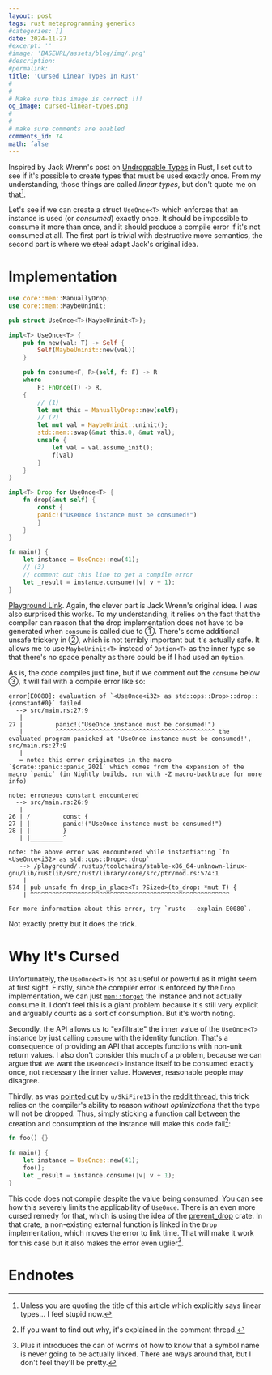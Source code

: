 ```yaml
---
layout: post
tags: rust metaprogramming generics
#categories: []
date: 2024-11-27
#excerpt: ''
#image: 'BASEURL/assets/blog/img/.png'
#description:
#permalink:
title: 'Cursed Linear Types In Rust'
#
#
# Make sure this image is correct !!!
og_image: cursed-linear-types.png
#
#
# make sure comments are enabled
comments_id: 74
math: false
---
```


Inspired by Jack Wrenn's post on [Undroppable Types](https://jack.wrenn.fyi/blog/undroppable/)
in Rust, I set out to see if it's possible to create types that must be used exactly
once. From my understanding, those things are called _linear types_, but
don't quote me on that[^title].

Let's see if we can create a struct `UseOnce<T>` which enforces that an instance
is used (or _consumed_) exactly once. It should be impossible to consume it
more than once, and it should produce a compile error if it's not consumed at all.
The first part is trivial with destructive move semantics, the second
part is where we ~~steal~~ adapt Jack's original idea.

# Implementation

```rust
use core::mem::ManuallyDrop;
use core::mem::MaybeUninit;

pub struct UseOnce<T>(MaybeUninit<T>);

impl<T> UseOnce<T> {
    pub fn new(val: T) -> Self {
        Self(MaybeUninit::new(val))
    }

    pub fn consume<F, R>(self, f: F) -> R
    where
        F: FnOnce(T) -> R,
    {
        // (1)
        let mut this = ManuallyDrop::new(self);
        // (2)
        let mut val = MaybeUninit::uninit();
        std::mem::swap(&mut this.0, &mut val);
        unsafe {
            let val = val.assume_init();
            f(val)
        }
    }
}

impl<T> Drop for UseOnce<T> {
    fn drop(&mut self) {
        const {
        panic!("UseOnce instance must be consumed!")
        }
    }
}

fn main() {
    let instance = UseOnce::new(41);
    // (3)
    // comment out this line to get a compile error
    let _result = instance.consume(|v| v + 1);
}
```


[Playground Link](https://play.rust-lang.org/?version=stable&mode=debug&edition=2021&gist=8bb04cf8311fd98e0506a1b764b72d2b).
Again, the clever part is Jack Wrenn's original idea. I was also surprised this
works. To my understanding, it relies on the fact that the compiler can reason
that the drop implementation does not have to be generated when `consume` is 
called due to &#9312;. There's some additional unsafe trickery in &#9313;,
which is not terribly important but it's actually safe. It allows me to use
`MaybeUninit<T>` instead of `Option<T>` as the inner type so that there's no
space penalty as there could be if I had used an `Option`.

As is, the code compiles just fine, but if we comment out the `consume` below
&#9314;, it will fail with a compile error like so:

```
error[E0080]: evaluation of `<UseOnce<i32> as std::ops::Drop>::drop::{constant#0}` failed
  --> src/main.rs:27:9
   |
27 |         panic!("UseOnce instance must be consumed!")
   |         ^^^^^^^^^^^^^^^^^^^^^^^^^^^^^^^^^^^^^^^^^^^^ the evaluated program panicked at 'UseOnce instance must be consumed!', src/main.rs:27:9
   |
   = note: this error originates in the macro `$crate::panic::panic_2021` which comes from the expansion of the macro `panic` (in Nightly builds, run with -Z macro-backtrace for more info)

note: erroneous constant encountered
  --> src/main.rs:26:9
   |
26 | /         const {
27 | |         panic!("UseOnce instance must be consumed!")
28 | |         }
   | |_________^

note: the above error was encountered while instantiating `fn <UseOnce<i32> as std::ops::Drop>::drop`
   --> /playground/.rustup/toolchains/stable-x86_64-unknown-linux-gnu/lib/rustlib/src/rust/library/core/src/ptr/mod.rs:574:1
    |
574 | pub unsafe fn drop_in_place<T: ?Sized>(to_drop: *mut T) {
    | ^^^^^^^^^^^^^^^^^^^^^^^^^^^^^^^^^^^^^^^^^^^^^^^^^^^^^^^

For more information about this error, try `rustc --explain E0080`.
```

Not exactly pretty but it does the trick.

# Why It's Cursed

Unfortunately, the `UseOnce<T>` is not as useful or powerful as it might seem
at first sight. Firstly, since the compiler error is enforced by the `Drop` implementation, we
can just [`mem::forget`](https://doc.rust-lang.org/std/mem/fn.forget.html) the instance
and not actually consume it. I don't feel this is a giant problem because it's
still very explicit and arguably counts as a sort of consumption. But
it's worth noting.

Secondly, the API allows us to "exfiltrate" the inner value of the `UseOnce<T>` instance
by just calling `consume` with the identity function. That's a consequence
of providing an API that accepts functions with non-unit return values.
I also don't consider this much of a problem, because we can argue that
we want the `UseOnce<T>` instance itself to be consumed exactly once, not necessary
the inner value. However, reasonable people may disagree.

Thirdly, as was [pointed out](https://www.reddit.com/r/rust/comments/1gzmwcb/comment/lyyqvec/?utm_source=share&utm_medium=web3x&utm_name=web3xcss&utm_term=1&utm_content=share_button)
by `u/SkiFire13` in the [reddit thread](https://www.reddit.com/r/rust/comments/1gzmwcb/undroppable_types/),
this trick relies on the compiler's ability to reason 
_without optimizations_ that the type will not be dropped. Thus,
simply sticking a function call between the creation and consumption of the instance
will make this code fail[^panic]:

```rust
fn foo() {}

fn main() {
    let instance = UseOnce::new(41);
    foo();
    let _result = instance.consume(|v| v + 1);
}
```
This code does not compile despite the value being consumed. You can see how
this severely limits the applicability of `UseOnce`. There is an even more cursed
remedy for that, which is using the idea of the [prevent_drop](https://github.com/mickvangelderen/prevent_drop)
crate. In that crate, a non-existing external function is linked in the `Drop`
implementation, which moves the error to link time. That will make it work for
this case but it also makes the error even uglier[^linker].

# Endnotes
[^title]: Unless you are quoting the title of this article which explicitly says linear types... I feel stupid now.
[^linker]: Plus it introduces the can of worms of how to know that a symbol name is never going to be actually linked. There are ways around that, but I don't feel they'll be pretty.
[^panic]: If you want to find out why, it's explained in the comment thread.
